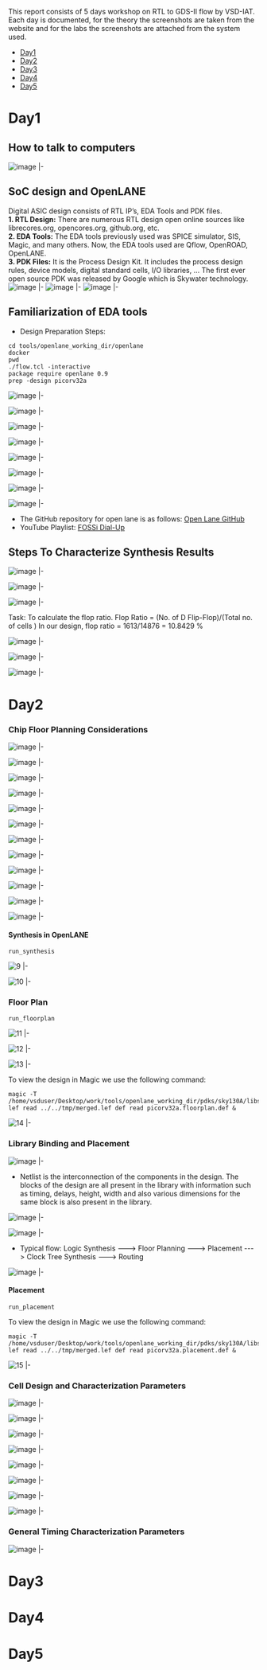 This report consists of 5 days workshop on RTL to GDS-II flow by VSD-IAT. Each day is documented, for the theory the screenshots are taken from the website and for the labs the screenshots are attached from the system used. <br>
- [Day1](#Day1)
- [Day2](#Day2)
- [Day3](#Day3)
- [Day4](#Day4)
- [Day5](#Day5)

<a name="Day1"></a>
# Day1

## How to talk to computers
![image](https://github.com/VaibhaviPrabhu/vsd_iat_soc_dp/assets/144148368/944ac8e7-0cc4-419e-bd18-eb853867ba53)
|-
## SoC design and OpenLANE
Digital ASIC design consists of RTL IP’s, EDA Tools and PDK files. <br>
**1. RTL Design:** There are numerous RTL design open online sources like librecores.org, opencores.org, github.org, etc.  <br>
**2. EDA Tools:** The EDA tools previously used was SPICE simulator, SIS, Magic, and many others. Now, the EDA tools used are Qflow, OpenROAD, OpenLANE.  <br>
**3. PDK Files:** It is the Process Design Kit. It includes the process design rules, device models, digital standard cells, I/O libraries, … The first ever open source PDK was released by Google which is Skywater technology.  <br>
![image](https://github.com/VaibhaviPrabhu/vsd_iat_soc_dp/assets/144148368/0c188475-be27-456b-aba5-0b0ee5178894)
|-
![image](https://github.com/VaibhaviPrabhu/vsd_iat_soc_dp/assets/144148368/480c1cd6-186c-4b24-b0dd-087709b15f4a)
|-
![image](https://github.com/VaibhaviPrabhu/vsd_iat_soc_dp/assets/144148368/6f95c3a7-fd53-4cec-bf71-7452e5147f5a)
|-
## Familiarization of EDA tools
- Design Preparation Steps: 
```
cd tools/openlane_working_dir/openlane
docker
pwd
./flow.tcl -interactive
package require openlane 0.9
prep -design picorv32a
```
![image](https://github.com/VaibhaviPrabhu/vsd_iat_soc_dp/assets/144148368/ad41b978-1b7d-4b95-bdcf-d6cfdf236e7e)
|-

![image](https://github.com/VaibhaviPrabhu/vsd_iat_soc_dp/assets/144148368/b52b27c3-cb4d-4a4b-bb94-37db08375aa6)
|-

![image](https://github.com/VaibhaviPrabhu/vsd_iat_soc_dp/assets/144148368/3d743184-6c86-45f0-bfcb-a3402e24846e)
|-

![image](https://github.com/VaibhaviPrabhu/vsd_iat_soc_dp/assets/144148368/f961adce-edcf-4442-bdae-c753a96d1248)
|-

![image](https://github.com/VaibhaviPrabhu/vsd_iat_soc_dp/assets/144148368/2c2d14ca-8c8c-4da0-9a87-252a38bf4799)
|-

![image](https://github.com/VaibhaviPrabhu/vsd_iat_soc_dp/assets/144148368/0b8cf10d-73b3-4579-937f-62b22ee937d5)
|-


![image](https://github.com/VaibhaviPrabhu/vsd_iat_soc_dp/assets/144148368/cb00049e-05d3-41ae-b4c8-0e0a90090b41)
|-

![image](https://github.com/VaibhaviPrabhu/vsd_iat_soc_dp/assets/144148368/15d5531c-3231-4179-8076-8df5ac7b846e)
|-

- The GitHub repository for open lane is as follows: [Open Lane GitHub](https://github.com/The-OpenROAD-Project/OpenLane) <br>
- YouTube Playlist: [FOSSi Dial-Up](https://www.youtube.com/playlist?list=PLUg3wIOWD8yoZCg9XpFSgEgljx6MSdm9L) <br>

## Steps To Characterize Synthesis Results

![image](https://github.com/VaibhaviPrabhu/vsd_iat_soc_dp/assets/144148368/73c137f7-71d5-4b14-af3c-2ef9bc5d833b)
|-

![image](https://github.com/VaibhaviPrabhu/vsd_iat_soc_dp/assets/144148368/7039766c-8e9e-4365-b46d-1ff633bfc3fa)
|-


![image](https://github.com/VaibhaviPrabhu/vsd_iat_soc_dp/assets/144148368/08c56f52-c260-4fa7-af73-05a3c0225de1)
|-

Task: To calculate the flop ratio.
Flop Ratio = (No.  of D Flip-Flop)/(Total no.  of cells )
In our design, flop ratio = 1613/14876 = 10.8429 %


![image](https://github.com/VaibhaviPrabhu/vsd_iat_soc_dp/assets/144148368/73574591-42c0-4ff8-aeb6-7d0723260488)
|-


![image](https://github.com/VaibhaviPrabhu/vsd_iat_soc_dp/assets/144148368/6870445f-cd67-49b6-aa2d-1330362270f5)
|-


![image](https://github.com/VaibhaviPrabhu/vsd_iat_soc_dp/assets/144148368/9e9b6e19-66c6-4162-9287-be3369349e0b)
|-
<a name="Day2"></a>
# Day2
### Chip Floor Planning Considerations

![image](https://github.com/VaibhaviPrabhu/vsd_iat_soc_dp/assets/144148368/08286afd-ae1a-4616-a17e-8cc66e12ee0e)
|-


![image](https://github.com/VaibhaviPrabhu/vsd_iat_soc_dp/assets/144148368/5b9a9a13-382c-413d-8a5d-5ff363df8bfa)
|-


![image](https://github.com/VaibhaviPrabhu/vsd_iat_soc_dp/assets/144148368/a2c4dcb4-e91e-42f1-b01f-dcf066484449)
|-


![image](https://github.com/VaibhaviPrabhu/vsd_iat_soc_dp/assets/144148368/a006f206-a9d2-4a4e-8275-def6f56cb1ae)
|-


![image](https://github.com/VaibhaviPrabhu/vsd_iat_soc_dp/assets/144148368/f5733869-63ba-41e9-a15f-1e034717afec)
|-


![image](https://github.com/VaibhaviPrabhu/vsd_iat_soc_dp/assets/144148368/43b7394b-07e0-487c-9cb5-346ad55a9355)
|-


![image](https://github.com/VaibhaviPrabhu/vsd_iat_soc_dp/assets/144148368/643ee79b-2755-47f0-a7e2-3b8128feba9d)
|-


![image](https://github.com/VaibhaviPrabhu/vsd_iat_soc_dp/assets/144148368/50740906-5936-4d01-aa12-fc04da9a1805)
|-


![image](https://github.com/VaibhaviPrabhu/vsd_iat_soc_dp/assets/144148368/704d765a-7a2a-4089-bfac-7289f8a50aff)
|-


![image](https://github.com/VaibhaviPrabhu/vsd_iat_soc_dp/assets/144148368/f7e47a08-34f2-4e75-b51a-89c53a52b25b)
|-


![image](https://github.com/VaibhaviPrabhu/vsd_iat_soc_dp/assets/144148368/3cbd1ccb-1a6a-4f63-851f-7499461c6e01)
|-


![image](https://github.com/VaibhaviPrabhu/vsd_iat_soc_dp/assets/144148368/fffe3588-a1fd-44cc-ab32-c1ecfea6c3e8)
|-
#### Synthesis in OpenLANE
```
run_synthesis
```
![9](https://github.com/VaibhaviPrabhu/vsd_iat_soc_dp/assets/144148368/5b82948c-0f8f-44cd-bb58-5b49b69497d3)
|-

![10](https://github.com/VaibhaviPrabhu/vsd_iat_soc_dp/assets/144148368/04ac068d-0a69-42aa-a443-7488da8f5b67)
|-

### Floor Plan
```
run_floorplan
```
![11](https://github.com/VaibhaviPrabhu/vsd_iat_soc_dp/assets/144148368/63239290-a12b-453b-87ba-6dfb4271b60b)
|-

![12](https://github.com/VaibhaviPrabhu/vsd_iat_soc_dp/assets/144148368/b364bf5c-b89e-4e3b-b45f-39b2627815eb)
|-

![13](https://github.com/VaibhaviPrabhu/vsd_iat_soc_dp/assets/144148368/4f971da5-91ac-496a-8af0-f21c48ebefb0)
|-

To view the design in Magic we use the following command:
```
magic -T /home/vsduser/Desktop/work/tools/openlane_working_dir/pdks/sky130A/libs.tech/magic/sky130A.tech lef read ../../tmp/merged.lef def read picorv32a.floorplan.def &
```
![14](https://github.com/VaibhaviPrabhu/vsd_iat_soc_dp/assets/144148368/d1f1e831-2cb5-45a7-9a51-2b206fee2145)
|-

### Library Binding and Placement

![image](https://github.com/VaibhaviPrabhu/vsd_iat_soc_dp/assets/144148368/e9194b95-ab0f-441c-8ab1-3e06c3029fc8)
|-

- Netlist is the interconnection of the components in the design. The blocks of the design are all present in the library with information such as timing, delays, height, width and also various dimensions for the same block is also present in the library. 


![image](https://github.com/VaibhaviPrabhu/vsd_iat_soc_dp/assets/144148368/ed0842a7-5e9d-4b65-9b93-1e9b648b8960)
|-


![image](https://github.com/VaibhaviPrabhu/vsd_iat_soc_dp/assets/144148368/e5dfe82f-a184-42b7-ae62-e4d1e712c1a0)
|-

- Typical flow: Logic Synthesis ---> Floor Planning ---> Placement ---> Clock Tree Synthesis ---> Routing

![image](https://github.com/VaibhaviPrabhu/vsd_iat_soc_dp/assets/144148368/9500c19a-e269-46c0-857f-9bb0fd07257c)
|-

#### Placement
```
run_placement
```
To view the design in Magic we use the following command:
```
magic -T /home/vsduser/Desktop/work/tools/openlane_working_dir/pdks/sky130A/libs.tech/magic/sky130A.tech lef read ../../tmp/merged.lef def read picorv32a.placement.def &
``` 

![15](https://github.com/VaibhaviPrabhu/vsd_iat_soc_dp/assets/144148368/6bcaac9c-8de3-4c01-afe2-ea104eb96405)
|-

### Cell Design and Characterization Parameters

![image](https://github.com/VaibhaviPrabhu/vsd_iat_soc_dp/assets/144148368/9cab9bb3-c13c-4013-858a-a3e29208032b)
|-


![image](https://github.com/VaibhaviPrabhu/vsd_iat_soc_dp/assets/144148368/fc51e8c0-642a-44c5-a467-6eadfddc95f9)
|-


![image](https://github.com/VaibhaviPrabhu/vsd_iat_soc_dp/assets/144148368/67c7fb45-2d42-4a13-88cc-2e6769d7976b)
|-


![image](https://github.com/VaibhaviPrabhu/vsd_iat_soc_dp/assets/144148368/1b2485c5-e96e-4fac-add4-62b098923db2)
|-


![image](https://github.com/VaibhaviPrabhu/vsd_iat_soc_dp/assets/144148368/043a071b-9c98-4a9e-8d4f-d1d21dac0941)
|-


![image](https://github.com/VaibhaviPrabhu/vsd_iat_soc_dp/assets/144148368/755c6872-d8ae-41e6-870f-4afd2e83277d)
|-


![image](https://github.com/VaibhaviPrabhu/vsd_iat_soc_dp/assets/144148368/01591d50-65ad-47dd-a28f-36af89ad60bb)
|-


![image](https://github.com/VaibhaviPrabhu/vsd_iat_soc_dp/assets/144148368/e019f0e0-e1f1-4d19-964f-cec523128ee1)
|-

### General Timing Characterization Parameters

![image](https://github.com/VaibhaviPrabhu/vsd_iat_soc_dp/assets/144148368/aeaa0476-2f49-4938-b1e6-32b9ea7a3241)
|-

<a name="Day3"></a>
# Day3

<a name="Day4"></a>
# Day4

<a name="Day5"></a>
# Day5
